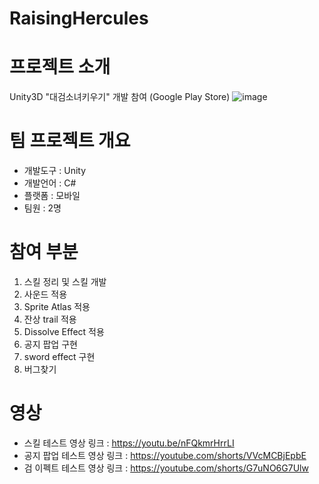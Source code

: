 # RaisingHercules

# 프로젝트 소개 
Unity3D "대검소녀키우기" 개발 참여 (Google Play Store)
![image](https://github.com/HyunDongHo/RaisingHercules/assets/46379443/c66e2975-f028-43fb-9af3-323e27f52db1)

# 팀 프로젝트 개요 
- 개발도구 : Unity
- 개발언어 : C#
- 플랫폼 : 모바일
- 팀원 : 2명

# 참여 부분
1. 스킬 정리 및 스킬 개발
2. 사운드 적용
3. Sprite Atlas 적용
4. 잔상 trail 적용 
5. Dissolve Effect 적용
6. 공지 팝업 구현
7. sword effect 구현 
8. 버그찾기 

# 영상 
- 스킬 테스트 영상 링크 : https://youtu.be/nFQkmrHrrLI
- 공지 팝업 테스트 영상 링크 : https://youtube.com/shorts/VVcMCBjEpbE
- 검 이펙트 테스트 영상 링크 : https://youtube.com/shorts/G7uNO6G7Ulw

